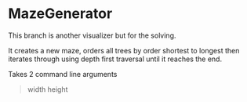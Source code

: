 # MazeGenerator

This branch is another visualizer but for the solving.

It creates a new maze, orders all trees by order shortest to longest then iterates through using depth first traversal until it reaches the end.

Takes 2 command line arguments
> width height
